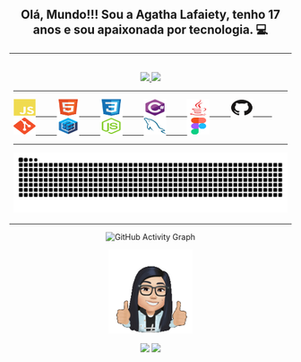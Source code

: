 <h2 align='center'>
  
  Olá, Mundo!!! Sou a Agatha Lafaiety, tenho 17 anos e sou apaixonada por tecnologia. 💻 
  
</h2> 

<div align='center'> 
   
   <table border="0" cellspacing="0" cellpadding="0">
     <tr>
      <td>
         
 <p align='center'><br>
   
  <a href="https://github.com/agathalafaiety">
  <img height="170m" src="https://github-readme-stats.vercel.app/api?username=agathalafaiety&show_icons=true&theme=radical&include_all_commits=true&count_private=true"/>
  <img height="170em" src="https://github-readme-stats.vercel.app/api/top-langs/?username=agathalafaiety&layout=compact&langs_count=16&theme=radical"/><br> 
    
 </p>
      
   ---
   
   <img alt="agatha-Js" height="30" width="40" src="https://raw.githubusercontent.com/devicons/devicon/master/icons/javascript/javascript-plain.svg">
   &nbsp;&nbsp;&nbsp;&nbsp;&nbsp;&nbsp;&nbsp;&nbsp;
  <img alt="agatha-HTML" height="30" width="40" src="https://raw.githubusercontent.com/devicons/devicon/master/icons/html5/html5-original.svg">
   &nbsp;&nbsp;&nbsp;&nbsp;&nbsp;&nbsp;&nbsp;&nbsp;
  <img alt="agatha-CSS" height="30" width="40" src="https://raw.githubusercontent.com/devicons/devicon/master/icons/css3/css3-original.svg">
   &nbsp;&nbsp;&nbsp;&nbsp;&nbsp;&nbsp;&nbsp;&nbsp;
  <img alt="agatha-Csharp" height="30" width="40" src="https://raw.githubusercontent.com/devicons/devicon/master/icons/csharp/csharp-original.svg">
   &nbsp;&nbsp;&nbsp;&nbsp;&nbsp;&nbsp;&nbsp;&nbsp;
  <img alt="agatha-java" height="30" width="40" src="https://raw.githubusercontent.com/devicons/devicon/master/icons/java/java-plain.svg">
   &nbsp;&nbsp;&nbsp;&nbsp;&nbsp;&nbsp;&nbsp;&nbsp;
  <img alt="agatha-github" height="30" width="40" src="https://raw.githubusercontent.com/devicons/devicon/master/icons/github/github-original.svg">
   &nbsp;&nbsp;&nbsp;&nbsp;&nbsp;&nbsp;&nbsp;&nbsp;
  <img alt="agatha-git" height="30" width="40" src="https://raw.githubusercontent.com/devicons/devicon/master/icons/git/git-original.svg">
   &nbsp;&nbsp;&nbsp;&nbsp;&nbsp;&nbsp;&nbsp;&nbsp;
  <img alt="agatha-sequelize" height="30" width="40" src="https://raw.githubusercontent.com/devicons/devicon/master/icons/sequelize/sequelize-original.svg">
   &nbsp;&nbsp;&nbsp;&nbsp;&nbsp;&nbsp;&nbsp;&nbsp;
  <img alt="agatha-nodejs" height="30" width="40" src="https://raw.githubusercontent.com/devicons/devicon/master/icons/nodejs/nodejs-original.svg">
   &nbsp;&nbsp;&nbsp;&nbsp;&nbsp;&nbsp;&nbsp;&nbsp;
  <img alt="agatha-mysql" height="30" width="40" src="https://raw.githubusercontent.com/devicons/devicon/master/icons/mysql/mysql-original.svg">   
   &nbsp;&nbsp;&nbsp;&nbsp;&nbsp;&nbsp;&nbsp;&nbsp;
  <img alt="agatha-figma" height="30" width="40" src="https://raw.githubusercontent.com/devicons/devicon/master/icons/figma/figma-original.svg">   

   ---
   
 ![Snake animation](https://github.com/agathalafaiety/agathalafaiety/blob/output/github-contribution-grid-snake.svg)
       
   </tr>
   </td>
  </table> 
   
</div>

<div align='center'>
   
   ![GitHub Activity Graph](https://activity-graph.herokuapp.com/graph?username=agathalafaiety&theme=react-dark)  
   
</div>

<p align='center'>
   <img alt="agatha" height="150" width="150" src="imagens/agatha.png"> <br>
</p> 

 <p align='center'>
     <a href="https://instagram.com/lafaiety_" target="_blank"><img src="https://img.shields.io/badge/-Instagram-%23E4405F?style=for-the-badge&logo=instagram&logoColor=white" target="_blank"></a>
  <a href="https://www.linkedin.com/in/agatha-lafaiety" target="_blank"><img src="https://img.shields.io/badge/-LinkedIn-%230077B5?style=for-the-badge&logo=linkedin&logoColor=white" target="_blank"></a> 
</p> 
